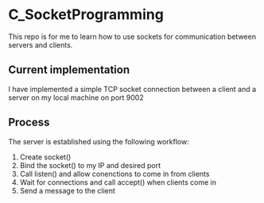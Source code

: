 # C_SocketProgramming

This repo is for me to learn how to use sockets for communication between servers and clients.

## Current implementation

I have implemented a simple TCP socket connection between a client and a server on my local machine on port 9002

## Process

The server is established using the following workflow:

1. Create socket()
2. Bind the socket() to my IP and desired port
3. Call listen() and allow conenctions to come in from clients
4. Wait for connections and call accept() when clients come in
5. Send a message to the client
